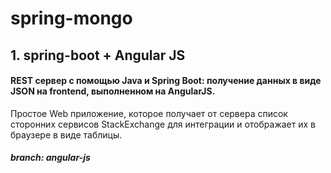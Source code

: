 # spring-mongo

## 1. spring-boot + Angular JS
####  REST сервер с помощью Java и Spring Boot: получение данных в виде JSON на frontend, выполненном на AngularJS. 
 Простое Web приложение, 
которое получает от сервера список сторонних сервисов StackExchange для интеграции и отображает их в браузере в виде таблицы.

#####  branch:  angular-js
